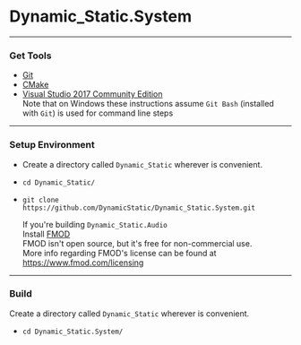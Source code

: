 
# Dynamic_Static.System
----------------------------------------------------------------
### Get Tools
* [Git](https://git-scm.com/)
* [CMake](https://cmake.org/)
* [Visual Studio 2017 Community Edition](https://visualstudio.microsoft.com/downloads/)  
Note that on Windows these instructions assume `Git Bash` (installed with `Git`) is used for command line steps
  
----------------------------------------------------------------
### Setup Environment
* Create a directory called `Dynamic_Static` wherever is convenient.
* `cd Dynamic_Static/`
* `git clone https://github.com/DynamicStatic/Dynamic_Static.System.git`  

  If you're building `Dynamic_Static.Audio`  
  Install [FMOD](https://www.fmod.com/)  
  FMOD isn't open source, but it's free for non-commercial use.  
  More info regarding FMOD's license can be found at https://www.fmod.com/licensing

----------------------------------------------------------------
### Build

Create a directory called `Dynamic_Static` wherever is convenient.  
* `cd Dynamic_Static.System/`
